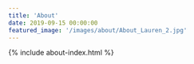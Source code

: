 ```yaml
---
title: 'About'
date: 2019-09-15 00:00:00
featured_image: '/images/about/About_Lauren_2.jpg'
---
```


{% include about-index.html %}